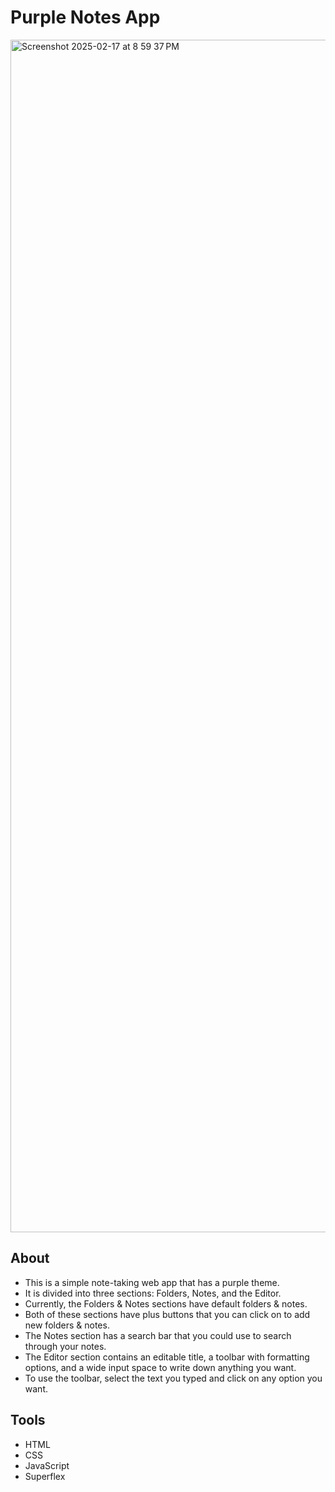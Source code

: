 # Purple Notes App

<img width="1908" alt="Screenshot 2025-02-17 at 8 59 37 PM" src="https://github.com/user-attachments/assets/7206c91f-910e-4e50-809f-0489f66d2541" />

## About
- This is a simple note-taking web app that has a purple theme.
- It is divided into three sections: Folders, Notes, and the Editor.
- Currently, the Folders & Notes sections have default folders & notes.
- Both of these sections have plus buttons that you can click on to add new folders & notes.
- The Notes section has a search bar that you could use to search through your notes.
- The Editor section contains an editable title, a toolbar with formatting options, and a wide input space to write down anything you want.
- To use the toolbar, select the text you typed and click on any option you want.

## Tools
- HTML
- CSS
- JavaScript
- Superflex
